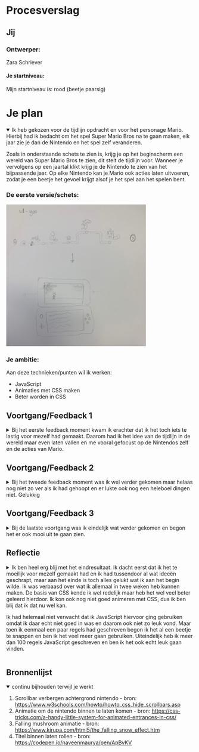 # Procesverslag

## Jij

### Ontwerper:
Zara Schriever

#### Je startniveau:
Mijn startniveau is: rood (beetje paarsig)





# Je plan

<details open>
  <summary>Ik heb gekozen voor de tijdlijn opdracht en voor het personage Mario. Hierbij had ik bedacht om het spel
  Super Mario Bros na te gaan maken, elk jaar zie je dan de Nintendo en het spel zelf veranderen.
  
  Zoals in onderstaande schets te zien is, krijg je op het beginscherm een wereld van Super Mario Bros te zien, dit stelt 
  de tijdlijn voor. Wanneer je vervolgens op een jaartal klikt krijg je de Nintendo te zien van het bijpassende jaar. Op 
  elke Nintendo kan je Mario ook acties laten uitvoeren, zodat je een beetje het gevoel krijgt alsof je het spel aan het
  spelen bent.</summary>

  ### De eerste versie/schets:
  <img src="readme-images/schets.jpeg" width="375px" alt="eerste versie/schets">


  ### Je ambitie: 
  Aan deze technieken/punten wil ik werken:
  - JavaScript
  - Animaties met CSS maken
  - Beter worden in CSS

 
</details>




## Voortgang/Feedback 1

<details>
  <summary>Bij het eerste feedback moment kwam ik erachter dat ik het toch iets te lastig voor mezelf had gemaakt. Daarom had ik het idee van de tijdlijn in de wereld maar even laten vallen en me vooral gefocust op de Nintendos zelf en de acties van Mario. </summary>


  ### Bevinding 1:
  De feedback op mijn eerste idee was dat het misschien leuk was om easter eggs te verstoppen en/of ervoor te zorgen dat je op de knoppen kan klikken.

  #### oplossing:
  Ik wilde er al voor zorgen dat je op de knoppen kon klikken en dat Mario dan vervolgens zou gaan springen of rennen. Maar ik ben ook na gaan denken over een leuke easter egg.


  ### Bevinding 2:
  Ik zat te twijfelen of ik de Nintendos ging CSS'en of dat ik hier plaatjes voor ging gebruiken.

  #### oplossing:
  Het leek me leuk om de Nintendos zelf te CSS'en maar omdat ik dan 5 verschillende Nintendos zou moeten maken en ik aan het begin ook nog niet echt wist hoe ik dat zou moeten doen, had ik besloten om hier gewoon afbeeldingen voor te gebruiken. Wel wilde ik daarom wel veel andere acties en animaties toevoegen.


  ### Bevinding 3:
  Het was lastiger dan ik dacht om goede afbeelingen te vinden, hier was ik ook veel meer tijd aan kwijt dan ik had gehoopt. 

  #### oplossing:
  Uiteindelijk heb ik wel de meeste afbeeldingen gevonden, maar een aantal afbeelingen die ik zocht waren echt niet te vinden. Zo wilde ik wereld 1 op de achtergrond zetten met de tijdlijn erop, alleen kon ik geen afbeelding vinden waar de boven en onderkant niet afgesneden was. Dit was helaas niet te vinden dus heb ik het met één gedaan die dus wel een beetje afgesneden is.

</details>




## Voortgang/Feedback 2

<details>
  <summary>Bij het tweede feedback moment was ik wel verder gekomen maar helaas nog niet zo ver als ik had gehoopt en er lukte ook nog een heleboel dingen niet. Gelukkig </summary>
  

  ### Bevinding 1:
  De titel Super Mario staat nog een beetje random en past niet bij de rest van de pagina.

  #### oplossing:
  Omdat de titel niet heel mooi werd toen ik dit met clip-path probeerde heb ik de titel in het lettertype van het Mario Bros logo geschreven. Om het nog wat leuker te maken heb ik een animatie toegevoegd waarbij de letters 1 voor 1 naar binnen komen rollen aan het begin. Als je over de letters hovert springen ze ook een beetje omhoog.


  ### Bevinding 2:
  Het tekstvak dat naast de Nintendos komt te staan is nog niet helemaal goed uitgelijnd en er zit een rare animatie op.

  #### oplossing:
  Ik heb het tekstvlak met position absolute gepositioneerd omdat ik anders mijn hele code moest omgooien en dat te veel werk zou zijn. Ik had een margin-left en -right toegevoegd om hem op de goede plek te zetten, maar hierdoor lijnde het niet heel mooi uit. Dit heb ik veranderd naar "left: breedte van de nintendo + 4em". Hierdoor zit er tussen elke nintendo en tekst vak 4em ruimte.

  De gekke animatie kwam doordat het tekstvlak eest een andere positie kreeg, waardoor deze tijdens de animatie eerst nog hier langs ging. Deze positie heb ik verwijderd en nu heeft het tekstveld dezelfde animatie als de Nintendo.


  ### Bevinding 3:
  De jaartallen en de titel zijn niet heel goed te lezen op de rode achtergrond en lijkt nog niet precies op de letters in het spel zelf.

  #### oplossing:
  De letters stonden erg dicht op elkaar, ik heb de letter-spacing wat groter gemaakt, hierdoor kon je het al iets beter lezen. Ook heb ik een zwarte text-shadow op de tekst gezet, nu kan je de tekst goed lezen en lijkt het ook bijna precies op de letters uit het spel.


   ### Bevinding 4:
  Er is nog niet gebruik gemaakt van verschillende states op buttons en de interactieve elementen kunnen nog niet met het toetsenbord bediend worden.

  #### oplossing:
  Ik heb op de buttons aan de zijkant van het scherm verschillende states gegeven. Je kan nu zien dat je eroverheen hovert, welke je gefocust is en waar je op geklikt hebt. Met het toetsenbord kan je nu ook de acties van mario bedienen.


  ### Bevinding 5:
  In de HTML staan nog een aantal wrappers die niet nodig zijn, dus die zou je nog kunnen verwijderen.

  #### oplossing:
  Ik had articles toegevoegd waar dit niet nodig was, deze heb ik verwijderd zodat ik geen onnodige wrapper in mijn code heb staan.

</details>



## Voortgang/Feedback 3

<details>
  <summary>Bij de laatste voortgang was ik eindelijk wat verder gekomen en begon het er ook mooi uit te gaan zien.</summary>
  
  ### Bevinding 1:
  Het tekstvak en de buttons zijn nog niet helemaal mooi uitgelijnd met de Nintendo in het midden.

  #### oplossing:
  Ik heb ervoor gezorgd dat de buttons, de Nintendo en het tekstvlak op de middenlijn worden uitgelijnd. Hierdoor ziet de layout er bij elke Nintendo ongeveer hetzelfde uit.


  ### Bevinding 2:
  De tijdlijn in de map staat een beetje in de weg en wordt nogal druk wanneer er ook een Nintendo en tekstveld te zien is. 

  #### oplossing:
  Ik heb bedacht om de tijdlijn naar beneden te schuiven wanneer je op een jaartal klikt. De tijdlijn is wel nog aan de onderkant te zien en je kan met de knop "terug naar map" ook weer de tijdlijn omhoog halen. Er zit een animatie op zodat het er echt uitziet alof de tijdlijn wegschuift.


  ### Bevinding 3:
  Het tekstveld en de jaartallen passen nog niet echt bij de stijl van het spel.

  #### oplossing:
  Ik heb het bord met tekst dat je af en toe in het spel ziet een beetje proberen na te maken voor de jaartallen en het tekstveld. Met een rode achtergrond, zwart en roze box-shadow en het mario bros lettertype.

  <img src="readme-images/tekstveld.png" width="375px" alt="tekstveld">

</details>




## Reflectie

<details>
  <summary>Ik ben heel erg blij met het eindresultaat. Ik dacht eerst dat ik het te moeilijk voor mezelf gemaakt had en ik had tussendoor al wat ideeën geschrapt, maar aan het einde is toch alles gelukt wat ik aan het begin wilde. Ik was verbaasd over wat ik allemaal in twee weken heb kunnen maken. De basis van CSS kende ik wel redelijk maar heb het wel veel beter geleerd hierdoor. Ik kon ook nog niet goed animeren met CSS, dus ik ben blij dat ik dat nu wel kan.
  
  Ik had helemaal niet verwacht dat ik JavaScript hiervoor ging gebruiken omdat ik daar echt niet goed in was en daarom ook niet zo leuk vond. Maar toen ik eenmaal een paar regels had geschreven begon ik het al een beetje te snappen en ben ik het veel meer gaan gebruiken. Uiteindelijk heb ik meer dan 100 regels JavaScript geschreven en ben ik het ook echt leuk gaan vinden.
  
  </summary>

  ### Je uitkomst - karakteristiek screenshot(s):
  <img src="readme-images/scherm1.png" width="375px" alt="final ontwerp">
  <img src="readme-images/scherm2.png" width="375px" alt="final ontwerp">


  ### Dit ging goed/Heb ik geleerd: 
  Ik vond JavaScript altijd heel lastig, maar ik heb voor dit project veel met JavaScript gedaan en ben hier veel beter in geworden. Alle acties die Mario 'doet' heb ik met JavaScript gemaakt, zoals het springen en groeien bij de Nintendo Switch.

  <img src="readme-images/jump.png" width="375px" alt="top">



  Het leek me leuk om de titel met een animatie binnen te laten komen, ik had bedacht dat ik deze op hun plek wilde laten rollen. Het leek me heel erg moeilijk om te doen, maar dankzij een stukje code dat ik had gevonden was het eigenlijk heel makkelijk. 

  <img src="readme-images/rollen.png" width="375px" alt="top">




  ### Dit was lastig/Is niet gelukt:
  Ik wilde wanneer je bij de Nintendo DS op het paddenstoeltje klikte er allemaal paddenstoeltjes uit de lucht zouden vallen. Met heel veel JavaScript wat ik had gevonden lukte dit. Maar helaas kreeg ik het niet voor elkaar om dit pas te laten gebeuren wanneer je op de paddenstoel klikt.

  <img src="readme-images/mushrooms.png" width="375px" alt="bummer">


  Eigenlijk wilde ik ervoor zorgen dat je op elke Nintendo op elk knopje kon klikken en er dan wat gebeurde. Omdat dit nogal veel tijd koste en de code hier heel erg lang door zou worden heb ik dit niet gedaan. Maar als ik meer tijd zou hebbenn gehad had ik dit nog wel willen doen.

  <img src="readme-images/advance.png" width="375px" alt="bummer">


</details>





## Bronnenlijst

<details open>
<summary>continu bijhouden terwijl je werkt</summary>

1. Scrollbar verbergen achtergrond nintendo - bron: https://www.w3schools.com/howto/howto_css_hide_scrollbars.asp
2. Animatie om de nintendo binnen te laten komen - bron: https://css-tricks.com/a-handy-little-system-for-animated-entrances-in-css/
3. Falling mushroom animatie - bron: https://www.kirupa.com/html5/the_falling_snow_effect.htm
4. Titel binnen laten rollen - bron: https://codepen.io/naveenmaurya/pen/ApBvKV


</details>